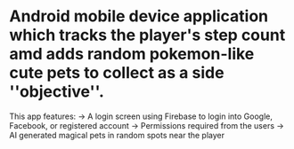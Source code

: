# Android mobile device application which tracks the player's step count amd adds random pokemon-like cute pets to collect as a side ''objective''.
This app features:
-> A login screen using Firebase to login into Google, Facebook, or registered account
-> Permissions required from the users
-> AI generated magical pets in random spots near the player
 
